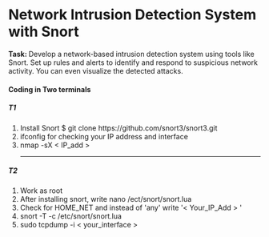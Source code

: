 <h1>Network Intrusion Detection
System with Snort</h1>

<p><b>Task: </b>Develop a network-based intrusion detection system
using tools like Snort. Set up rules and alerts
to identify and respond to suspicious network activity.
You can even visualize the detected attacks.</p>

<h4>Coding in Two terminals</h4>

<h5>T1</h5>
<ol> 
  <li>Install Snort $ git clone https://github.com/snort3/snort3.git
  <li>ifconfig for checking your IP address and interface</li>
  <li>nmap -sX < IP_add ></li>
    <hr>
</ol>

<h5>T2</h5>
<ol> 
<li>Work as root</li>
<li>After installing snort, write nano /ect/snort/snort.lua</li>
<li>Check for HOME_NET and instead of 'any' write '< Your_IP_Add > '</li>
<li>snort -T -c /etc/snort/snort.lua</li>
<li>sudo tcpdump -i < your_interface ></li>
 
</ol>

